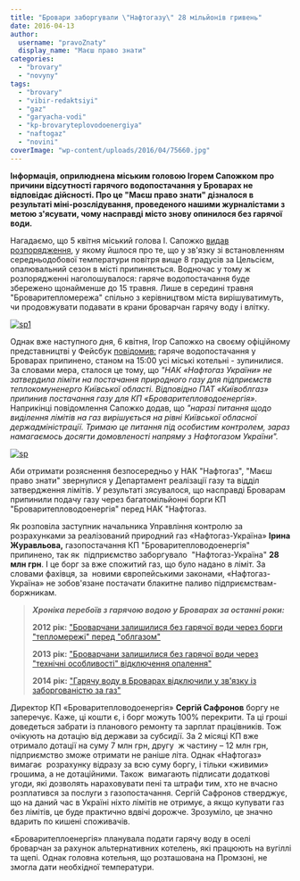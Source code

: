 ```yaml
---
title: "Бровари заборгували \"Нафтогазу\" 28 мільйонів гривень"
date: 2016-04-13
author: 
  username: "pravoZnaty"
  display_name: "Маєш право знати"
categories: 
  - "brovary"
  - "novyny"
tags: 
  - "brovary"
  - "vibir-redaktsiyi"
  - "gaz"
  - "garyacha-vodi"
  - "kp-brovaryteplovodoenergiya"
  - "naftogaz"
  - "novini"
coverImage: "wp-content/uploads/2016/04/75660.jpg"
---
```


**Інформація, оприлюднена міським головою Ігорем Сапожком про причини відсутності гарячого водопостачання у Броварах не відповідає дійсності. Про це "Маєш право знати" дізналося в результаті міні-розслідування, проведеного нашими журналістами з метою з'ясувати, чому насправді місто знову опинилося без гарячої води.**  

Нагадаємо, що 5 квітня міський голова І. Сапожко [видав розпорядження](https://mpz.brovary.org/sogodni-u-brovarah-vymykayut-opalennya-garyachu-vodu-obitsyayut-lyshyty-do-15-travnya/), у якому йшлося про те, що у зв'язку зі встановленням середньодобової температури повітря вище 8 градусів за Цельсієм, опалювальний сезон в місті припиняється. Водночас у тому ж розпорядженні наголошувалося: гаряче водопостачання буде збережено щонайменше до 15 травня. Лише в середині травня "Броваритепломережа" спільно з керівництвом міста вирішуватимуть, чи продовжувати подавати в крани броварчан гарячу воду і влітку.

[![sp1](https://mpz.brovary.org/wp-content/uploads/2016/04/sp1.jpg)](https://mpz.brovary.org/wp-content/uploads/2016/04/sp1.jpg)

Однак вже наступного дня, 6 квітня, Ігор Сапожко на своєму офіційному представництві у Фейсбук [повідомив:](https://www.facebook.com/i.sapozhko/posts/1696686017269744) гаряче водопостачання у Броварах припинено, станом на 15:00 усі міські котельні - зупинилися. За словами мера, сталося це тому, що _"НАК «Нафтогаз України» не затвердила ліміти на постачання природного газу для підприємств теплокомуненерго Київської області. Відповідно ПАТ «Київоблгаз» припинив постачання газу для КП «Броваритепловодоенергія»_. Наприкінці повідомлення Сапожко додав, що _"наразі питання щодо виділення лімітів на газ вирішується на рівні Київської обласної держадміністрації. Тримаю це питання під особистим контролем, зараз намагаємось досягти домовленості напряму з Нафтогазом України"._

[![sp](https://mpz.brovary.org/wp-content/uploads/2016/04/sp.jpg)](https://mpz.brovary.org/wp-content/uploads/2016/04/sp.jpg)

Аби отримати розяснення безпосередньо у НАК "Нафтогаз", "Маєш право знати" звернулися у Департамент реалізації газу та відділ затвердження лімітів. У результаті зясувалося, що насправді Броварам припинили подачу газу через багатомільйонні борги КП "Броваритепловодоенергія" перед НАК "Нафтогаз.

Як розповіла заступник начальника Управління контролю за розрахунками за реалізований природний газ «Нафтогаз-Україна» **Ірина Журавльова,** газопостачання КП "Броваритепловодоенергія" припинено, так як  підприємство заборгувало  "Нафтогаз-Україна" **28 млн грн**. І це борг за вже спожитий газ, що було надано в ліміт. За словами фахівця, за  новими європейськими законами, «Нафтогаз-Україна» не зобов'язане постачати блакитне паливо підприємствам-боржникам.

> _**Хроніка перебоїв з гарячою водою у Броварах за останні роки:**_ 
> 
> **2012 рік:** ["Броварчани залишилися без гарячої води через борги "тепломережі" перед "облгазом"](https://mpz.brovary.org/brovarchani-zalishilis-bez-garyachoyi-vodi-cherez-borgi-teplovodoenergiyi/)
> 
> **2013 рік:** ["Броварчани залишилися без гарячої води через "технічні особливості" відключення опалення"](https://mpz.brovary.org/brovarchani-zalishilis-bez-garyachoyi-vodi-cherez-tehnichni-osoblivosti-vidklyuchennya-opalennya/)
> 
> **2014 рік:** ["Гарячу воду в Броварах відключили у зв'язку із заборгованістю за газ"](https://mpz.brovary.org/garyachu-vodu-v-brovarah-vidklyuchili-v-zv-yazku-iz-zaborgovanistyu-za-gaz/)

Директор КП «Броваритепловодоенергія» **Сергій Сафронов** боргу не заперечує. Каже, ці кошти є, і борг можуть 100% перекрити. Та ці гроші доведеться забрати із планового ремонту та зарплат працівників. Тож очікують на дотацію від держави за субсидії. За 2 місяці КП вже отримало дотації на суму 7 млн грн, другу  ж частину – 12 млн грн, підприємство зможе отримати не раніше літа. Однак «Нафтогаз» вимагає  розрахунку відразу за всю суму боргу, і тільки «живими» грошима, а не дотаційними. Також  вимагають підписати додаткові угоди, які дозволять нараховувати пені та штрафи тим, хто не вчасно розплатився за послуги з газопостачання. Сергій Сафронов стверджує, що на даний час в Україні ніхто лімітів не отримує, а якщо купувати газ без лімітів, це буде практично вдвічі дорожче. Зрозуміло, це значно вдарить по кишені споживачів.

«Броваритеплоенергія» планувала подати гарячу воду в оселі броварчан за рахунок альтернативних котелень, які працюють на вугіллі та щепі. Однак головна котельня, що розташована на Промзоні, не змогла дати необхідної температури.
